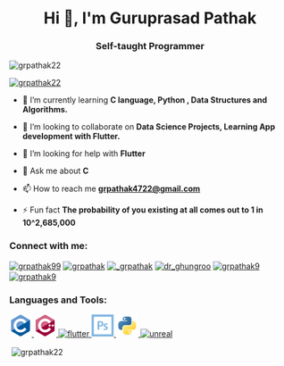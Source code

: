 <h1 align="center">Hi 👋, I'm Guruprasad Pathak</h1>
<h3 align="center">Self-taught Programmer</h3>

<p align="left"> <img src="https://komarev.com/ghpvc/?username=grpathak22&label=Profile%20views&color=0e75b6&style=flat" alt="grpathak22" /> </p>

<p align="left"> <a href="https://github.com/ryo-ma/github-profile-trophy"><img src="https://github-profile-trophy.vercel.app/?username=grpathak22" alt="grpathak22" /></a> </p>

- 🌱 I’m currently learning **C language, Python , Data Structures and Algorithms.**

- 👯 I’m looking to collaborate on **Data Science Projects, Learning App development with Flutter.**

- 🤝 I’m looking for help with **Flutter**

- 💬 Ask me about **C**

- 📫 How to reach me **grpathak4722@gmail.com**

- ⚡ Fun fact **The probability of you existing at all comes out to 1 in 10^2,685,000**

<h3 align="left">Connect with me:</h3>
<p align="left">
<a href="https://twitter.com/grpathak99" target="blank"><img align="center" src="https://raw.githubusercontent.com/rahuldkjain/github-profile-readme-generator/master/src/images/icons/Social/twitter.svg" alt="grpathak99" height="30" width="40" /></a>
<a href="https://linkedin.com/in/grpathak" target="blank"><img align="center" src="https://raw.githubusercontent.com/rahuldkjain/github-profile-readme-generator/master/src/images/icons/Social/linked-in-alt.svg" alt="grpathak" height="30" width="40" /></a>
<a href="https://instagram.com/_grpathak" target="blank"><img align="center" src="https://raw.githubusercontent.com/rahuldkjain/github-profile-readme-generator/master/src/images/icons/Social/instagram.svg" alt="_grpathak" height="30" width="40" /></a>
<a href="https://www.codechef.com/users/dr_ghungroo" target="blank"><img align="center" src="https://cdn.jsdelivr.net/npm/simple-icons@3.1.0/icons/codechef.svg" alt="dr_ghungroo" height="30" width="40" /></a>
<a href="https://www.hackerrank.com/grpathak9" target="blank"><img align="center" src="https://raw.githubusercontent.com/rahuldkjain/github-profile-readme-generator/master/src/images/icons/Social/hackerrank.svg" alt="grpathak9" height="30" width="40" /></a>
<a href="https://www.leetcode.com/grpathak9" target="blank"><img align="center" src="https://raw.githubusercontent.com/rahuldkjain/github-profile-readme-generator/master/src/images/icons/Social/leet-code.svg" alt="grpathak9" height="30" width="40" /></a>
</p>

<h3 align="left">Languages and Tools:</h3>
<p align="left"> <a href="https://www.cprogramming.com/" target="_blank" rel="noreferrer"> <img src="https://raw.githubusercontent.com/devicons/devicon/master/icons/c/c-original.svg" alt="c" width="40" height="40"/> </a> <a href="https://www.w3schools.com/cpp/" target="_blank" rel="noreferrer"> <img src="https://raw.githubusercontent.com/devicons/devicon/master/icons/cplusplus/cplusplus-original.svg" alt="cplusplus" width="40" height="40"/> </a> <a href="https://flutter.dev" target="_blank" rel="noreferrer"> <img src="https://www.vectorlogo.zone/logos/flutterio/flutterio-icon.svg" alt="flutter" width="40" height="40"/> </a> <a href="https://www.photoshop.com/en" target="_blank" rel="noreferrer"> <img src="https://raw.githubusercontent.com/devicons/devicon/master/icons/photoshop/photoshop-line.svg" alt="photoshop" width="40" height="40"/> </a> <a href="https://www.python.org" target="_blank" rel="noreferrer"> <img src="https://raw.githubusercontent.com/devicons/devicon/master/icons/python/python-original.svg" alt="python" width="40" height="40"/> </a> <a href="https://unrealengine.com/" target="_blank" rel="noreferrer"> <img src="https://raw.githubusercontent.com/kenangundogan/fontisto/036b7eca71aab1bef8e6a0518f7329f13ed62f6b/icons/svg/brand/unreal-engine.svg" alt="unreal" width="40" height="40"/> </a> </p>

<p>&nbsp;<img align="center" src="https://github-readme-stats.vercel.app/api?username=grpathak22&show_icons=true&locale=en" alt="grpathak22" /></p>
